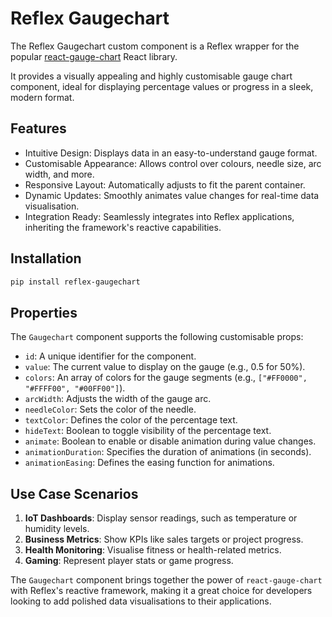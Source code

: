 # Reflex Gaugechart

The Reflex Gaugechart custom component is a Reflex wrapper for the popular [react-gauge-chart](https://www.npmjs.com/package/react-gauge-chart) React library.

It provides a visually appealing and highly customisable gauge chart component, ideal for displaying percentage values or progress in a sleek, modern format.

## Features

- Intuitive Design: Displays data in an easy-to-understand gauge format.
- Customisable Appearance: Allows control over colours, needle size, arc width, and more.
- Responsive Layout: Automatically adjusts to fit the parent container.
- Dynamic Updates: Smoothly animates value changes for real-time data visualisation.
- Integration Ready: Seamlessly integrates into Reflex applications, inheriting the framework's reactive capabilities.

## Installation

```bash
pip install reflex-gaugechart
```

## Properties

The `Gaugechart` component supports the following customisable props:

- `id`: A unique identifier for the component.
- `value`: The current value to display on the gauge (e.g., 0.5 for 50%).
- `colors`: An array of colors for the gauge segments (e.g., `["#FF0000", "#FFFF00", "#00FF00"]`).
- `arcWidth`: Adjusts the width of the gauge arc.
- `needleColor`: Sets the color of the needle.
- `textColor`: Defines the color of the percentage text.
- `hideText`: Boolean to toggle visibility of the percentage text.
- `animate`: Boolean to enable or disable animation during value changes.
- `animationDuration`: Specifies the duration of animations (in seconds).
- `animationEasing`: Defines the easing function for animations.

## Use Case Scenarios

1. **IoT Dashboards**: Display sensor readings, such as temperature or humidity levels.
2. **Business Metrics**: Show KPIs like sales targets or project progress.
3. **Health Monitoring**: Visualise fitness or health-related metrics.
4. **Gaming**: Represent player stats or game progress.

The `Gaugechart` component brings together the power of `react-gauge-chart` with Reflex's reactive framework, making it a great choice for developers looking to add polished data visualisations to their applications.
